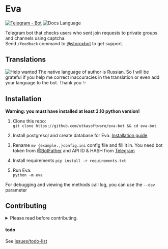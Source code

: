 # Eva 
[![Telegram - Bot](https://img.shields.io/badge/Telegram-Bot-blue?logo=telegram)](https://t.me/storoxbot)
![Docs Language](https://img.shields.io/badge/Docs%20Language-RU-blue)

Telegram bot that checks users who sent join requests to private groups and channels using captcha.  
Send `/feedback` command to [@storoxbot](https://t.me/storoxbot) to get support.

##  Translations
![Help wanted](https://img.shields.io/badge/help-wanted-yellow)
 The native language of author is Russian. So I will be grateful if you help me correct inaccuracies in the translation or even add your language ​​to the bot. Thank you ✨

## Installation  
**Warning: you must have installed at least 3.10 python version!**

1. Clone this repo:  
```git clone https://github.com/utkasoftware/eva-bot && cd eva-bot```

2. Install postgresql and create database for Eva. [Installation guide](https://www.postgresqltutorial.com/postgresql-getting-started/install-postgresql-linux/)
3. Rename `mv {example.,}config.ini` config file and fill it in. You need bot token from [@BotFather](https://t.me/BotFather) and API ID & HASH from [Telegram](https://my.telegram.org/auth)
4. Install requirements `pip install -r requirements.txt`
5. Run Eva:  
```python -m eva```

For debugging and viewing the methods call log, you can use the `--dev` parameter

## Contributing
<details>
<summary>Please read before contributing.</summary>

#### PRs
It is advisable to use your modified clones instead of PRs. That will be better for everyone.


If you still want to send a pull request, then read the following:
#### Always test your changes.  
Do not submit something without at least running the module.  

#### Do not make large changes before discussing them first.
We want to know what exactly you are going to make to give you an advice and make sure you are not wasting your time on it.

#### Do not make formatting PRs.  
We know that our code might be not clean enough, but we don't want to merge, view or get notified about 1-line PR which fixes trailing whitelines. Please don't waste everyone's time with pointless changes.

#### We use ```this``` instead of ```self```
Do not ask why, it's a too long story.
</details>

#### todo
See [issues/todo-list](https://github.com/utkasoftware/eva-bot/issues/11)


